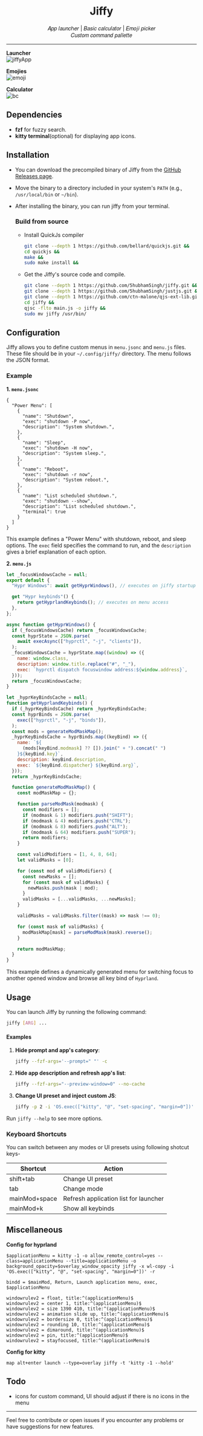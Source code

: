 <div align = center>
<h1 > Jiffy </h1>
𝐴𝑝𝑝 𝑙𝑎𝑢𝑛𝑐ℎ𝑒𝑟 | 𝐵𝑎𝑠𝑖𝑐 𝑐𝑎𝑙𝑐𝑢𝑙𝑎𝑡𝑜𝑟 | 𝐸𝑚𝑜𝑗𝑖 𝑝𝑖𝑐𝑘𝑒𝑟
   <br> 𝐶𝑢𝑠𝑡𝑜𝑚 𝑐𝑜𝑚𝑚𝑎𝑛𝑑 𝑝𝑎𝑙𝑙𝑒𝑡𝑡𝑒
</div>

---

**Launcher**
<br>
![jiffyApp](https://github.com/user-attachments/assets/870417da-0ad7-456d-97d0-571884f3ca00)
<br>

**Emojies**
<br>
![emoji](https://github.com/user-attachments/assets/049beca9-5769-42d4-892c-ac498dacafa1)
<br>

**Calculator**
<br>
![bc](https://github.com/user-attachments/assets/99d67870-8378-4988-8cef-38f3e16bc139)
<br>

## Dependencies
- **fzf** for fuzzy search.
- **kitty terminal**(optional) for displaying app icons.
  
## Installation

- You can download the precompiled binary of Jiffy from the
  [GitHub Releases page](https://github.com/5hubham5ingh/jiffy/releases).

- Move the binary to a directory included in your system's `PATH` (e.g.,
  `/usr/local/bin` or `~/bin`).

- After installing the binary, you can run jiffy from your terminal.

  ### Build from source
  - Install QuickJs compiler
    ```bash
    git clone --depth 1 https://github.com/bellard/quickjs.git &&
    cd quickjs &&
    make &&
    sudo make install &&
    ```
  - Get the Jiffy's source code and compile.
    ```bash
    git clone --depth 1 https://github.com/5hubham5ingh/jiffy.git &&
    git clone --depth 1 https://github.com/5hubham5ingh/justjs.git &&
    git clone --depth 1 https://github.com/ctn-malone/qjs-ext-lib.git &&
    cd jiffy &&
    qjsc -flto main.js -o jiffy &&
    sudo mv jiffy /usr/bin/
    ```

## Configuration

Jiffy allows you to define custom menus in `menu.jsonc` and `menu.js` files. These file should be
in your `~/.config/jiffy/` directory. The menu follows the JSON format.

### Example 


**1. `menu.jsonc`**

```jsonc
{
  "Power Menu": [
    {
      "name": "Shutdown",
      "exec": "shutdown -P now",
      "description": "System shutdown.",
    },
    {
      "name": "Sleep",
      "exec": "shutdown -H now",
      "description": "System sleep.",
    },
    {
      "name": "Reboot",
      "exec": "shutdown -r now",
      "description": "System reboot.",
    },
    {
      "name": "List scheduled shutdown.",
      "exec": "shutdown --show",
      "description": "List scheduled shutdown.",
      "terminal": true
    }
  ]
}
```

This example defines a "Power Menu" with shutdown, reboot, and sleep options.
The `exec` field specifies the command to run, and the `description` gives a
brief explanation of each option.

**2. `menu.js`**

```javascript
let _focusWindowsCache = null;
export default {
  "Hypr Windows": await getHyprWindows(), // executes on jiffy startup

  get "Hypr keybinds"() {
    return getHyprlandKeybinds(); // executes on menu access
  },
};

async function getHyprWindows() {
  if (_focusWindowsCache) return _focusWindowsCache;
  const hyprState = JSON.parse(
    await execAsync(["hyprctl", "-j", "clients"]),
  );
  _focusWindowsCache = hyprState.map((window) => ({
    name: window.class,
    description: window.title.replace("#", "_"),
    exec: `hyprctl dispatch focuswindow address:${window.address}`,
  }));
  return _focusWindowsCache;
}

let _hyprKeyBindsCache = null;
function getHyprlandKeybinds() {
  if (_hyprKeyBindsCache) return _hyprKeyBindsCache;
  const hyprBinds = JSON.parse(
    exec(["hyprctl", "-j", "binds"]),
  );
  const mods = generateModMaskMap();
  _hyprKeyBindsCache = hyprBinds.map((keyBind) => ({
    name: `${
      (mods[keyBind.modmask] ?? []).join(" + ").concat(" ")
    }${keyBind.key}`,
    description: keyBind.description,
    exec: `${keyBind.dispatcher} ${keyBind.arg}`,
  }));
  return _hyprKeyBindsCache;

  function generateModMaskMap() {
    const modMaskMap = {};

    function parseModMask(modmask) {
      const modifiers = [];
      if (modmask & 1) modifiers.push("SHIFT");
      if (modmask & 4) modifiers.push("CTRL");
      if (modmask & 8) modifiers.push("ALT");
      if (modmask & 64) modifiers.push("SUPER");
      return modifiers;
    }

    const validModifiers = [1, 4, 8, 64];
    let validMasks = [0];

    for (const mod of validModifiers) {
      const newMasks = [];
      for (const mask of validMasks) {
        newMasks.push(mask | mod);
      }
      validMasks = [...validMasks, ...newMasks];
    }

    validMasks = validMasks.filter((mask) => mask !== 0);

    for (const mask of validMasks) {
      modMaskMap[mask] = parseModMask(mask).reverse();
    }

    return modMaskMap;
  }
}
```

This example defines a dynamically generated menu for switching focus to another opened window and browse all key bind of `Hyprland`.

## Usage

You can launch Jiffy by running the following command:

```bash
jiffy [ARG] ...
```

#### Examples

1. **Hide prompt and app's category**:

   ```bash
   jiffy --fzf-args='--prompt=" "' -c
   ```

2. **Hide app description and refresh app's list**:

   ```bash
   jiffy --fzf-args="--preview-window=0" --no-cache
   ```

3. **Change UI preset and inject custom JS**:

   ```bash
   jiffy -p 2 -i 'OS.exec(["kitty", "@", "set-spacing", "margin=0"])'
   ```

Run `jiffy --help` to see more options.

### Keyboard Shortcuts

You can switch between any modes or UI presets using following
shotcut keys-

| Shortcut   | Action                                              |
| ---------- | --------------------------------------------------- |
| shift+tab  | Change UI preset                                    |
| tab        | Change mode                                         |
| mainMod+space     | Refresh application list for launcher        |
| mainMod+k  | Show all keybinds                                   |

## Miscellaneous
**Config for hyprland**

```text
$applicationMenu = kitty -1 -o allow_remote_control=yes --class=applicationMenu --title=applicationMenu -o background_opacity=$overlay_window_opacity jiffy -x wl-copy -i 'OS.exec(["kitty", "@", "set-spacing", "margin=0"])' -r

bindd = $mainMod, Return, Launch application menu, exec, $applicationMenu

windowrulev2 = float, title:^(applicationMenu)$ 
windowrulev2 = center 1, title:^(applicationMenu)$
windowrulev2 = size 1390 410, title:^(applicationMenu)$ 
windowrulev2 = animation slide up, title:^(applicationMenu)$
windowrulev2 = bordersize 0, title:^(applicationMenu)$
windowrulev2 = rounding 10, title:^(applicationMenu)$
windowrulev2 = dimaround, title:^(applicationMenu)$
windowrulev2 = pin, title:^(applicationMenu)$
windowrulev2 = stayfocused, title:^(applicationMenu)$
```
**Config for kitty**

```test
map alt+enter launch --type=overlay jiffy -t 'kitty -1 --hold'
```
## Todo

- icons for custom command, UI should adjust if there is no icons in the menu

---

Feel free to contribute or open issues if you encounter any problems or have
suggestions for new features.
